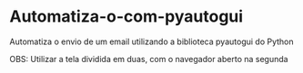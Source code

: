 # Automatiza-o-com-pyautogui
Automatiza o envio de um email utilizando a biblioteca pyautogui do Python


OBS: Utilizar a tela dividida em duas, com o navegador aberto na segunda 
